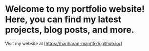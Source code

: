 # Welcome to my portfolio website! Here, you can find my latest projects, blog posts, and more. 

Visit my website at [https://hariharan-mani1575.github.io/]
